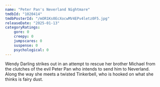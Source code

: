 ```yaml
---
name: "Peter Pan's Neverland Nightmare"
tmdbId: "1020414"
tmdbPosterId: "/mOR1Ks0EcXocwMV4EPv4letz0F5.jpg"
releaseDate: "2025-01-13"
categoryRatings:
    gore: 0
    creepy: 0
    jumpscares: 0
    suspense: 0
    psychological: 0
---
```

Wendy Darling strikes out in an attempt to rescue her brother Michael from the clutches of the evil Peter Pan who intends to send him to Neverland. Along the way she meets a twisted Tinkerbell, who is hooked on what she thinks is fairy dust.
